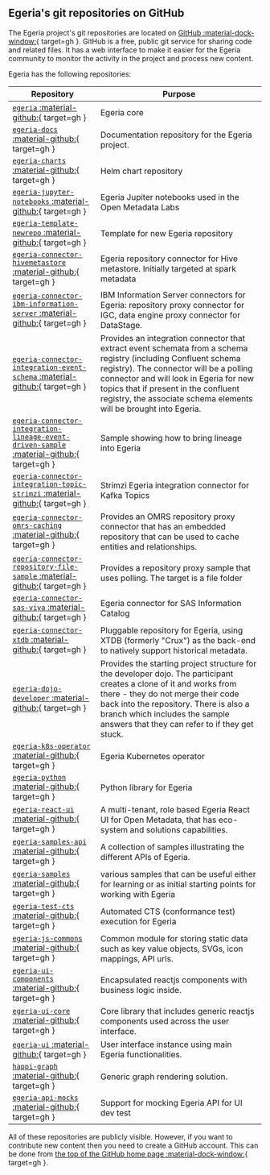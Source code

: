 <!-- SPDX-License-Identifier: CC-BY-4.0 -->
<!-- Copyright Contributors to the ODPi Egeria project 2020. -->

## Egeria's git repositories on GitHub

The Egeria project's git repositories are located on [GitHub :material-dock-window:](https://github.com/odpi){ target=gh }.
GitHub is a free, public git service for sharing code and related files.
It has a web interface to make it easier for the Egeria community to monitor
the activity in the project and process new content.

Egeria has the following repositories:

| Repository | Purpose |
| --- | --- |
| [`egeria` :material-github:](https://github.com/odpi/egeria){ target=gh } | Egeria core |
| [`egeria-docs` :material-github:](https://github.com/odpi/egeria-docs){ target=gh } | Documentation repository for the Egeria project. |
| [`egeria-charts` :material-github:](https://github.com/odpi/egeria-charts){ target=gh } | Helm chart repository |
| [`egeria-jupyter-notebooks` :material-github:](https://github.com/odpi/egeria-jupyter-notebooks){ target=gh } | Egeria Jupiter notebooks used in the Open Metadata Labs |
| [`egeria-template-newrepo` :material-github:](https://github.com/odpi/egeria-template-newrepo){ target=gh } | Template for new Egeria repository |
| [`egeria-connector-hivemetastore` :material-github:](https://github.com/odpi/egeria-connector-hivemetastore){ target=gh } | Egeria repository connector for Hive metastore. Initially targeted at spark metadata |
| [`egeria-connector-ibm-information-server` :material-github:](https://github.com/odpi/egeria-connector-ibm-information-server){ target=gh } | IBM Information Server connectors for Egeria: repository proxy connector for IGC, data engine proxy connector for DataStage. |
| [`egeria-connector-integration-event-schema` :material-github:](https://github.com/odpi/egeria-connector-integration-event-schema){ target=gh } | Provides an integration connector that extract event schemata from a schema registry (including Confluent schema registry). The connector will be a polling connector and will look in Egeria for new topics that if present in the confluent registry, the associate schema elements will be brought into Egeria. |
| [`egeria-connector-integration-lineage-event-driven-sample` :material-github:](https://github.com/odpi/egeria-connector-integration-lineage-event-driven-sample){ target=gh } | Sample showing how to bring lineage into Egeria |
| [`egeria-connector-integration-topic-strimzi` :material-github:](https://github.com/odpi/egeria-connector-integration-topic-strimzi){ target=gh } | Strimzi Egeria integration connector for Kafka Topics |
| [`egeria-connector-omrs-caching` :material-github:](https://github.com/odpi/egeria-connector-omrs-caching){ target=gh } | Provides an OMRS repository proxy connector that has an embedded repository that can be used to cache entities and relationships. |
| [`egeria-connector-repository-file-sample` :material-github:](https://github.com/odpi/egeria-connector-repository-file-sample){ target=gh } | Provides a repository proxy sample that uses polling. The target is a file folder |
| [`egeria-connector-sas-viya` :material-github:](https://github.com/odpi/egeria-connector-sas-viya){ target=gh } | Egeria connector for SAS Information Catalog |
| [`egeria-connector-xtdb` :material-github:](https://github.com/odpi/egeria-connector-xtdb){ target=gh } | Pluggable repository for Egeria, using XTDB (formerly "Crux") as the back-end to natively support historical metadata. |
| [`egeria-dojo-developer` :material-github:](https://github.com/odpi/egeria-dojo-developer){ target=gh } | Provides the starting project structure for the developer dojo. The participant creates a clone of it and works from there - they do not merge their code back into the repository. There is also a branch which includes the sample answers that they can refer to if they get stuck. |
| [`egeria-k8s-operator` :material-github:](https://github.com/odpi/egeria-k8s-operator){ target=gh } | Egeria Kubernetes operator |
| [`egeria-python` :material-github:](https://github.com/odpi/egeria-python){ target=gh } | Python library for Egeria |
| [`egeria-react-ui` :material-github:](https://github.com/odpi/egeria-react-ui){ target=gh } | A multi-tenant, role based Egeria React UI for Open Metadata, that has eco-system and solutions capabilities. |
| [`egeria-samples-api` :material-github:](https://github.com/odpi/egeria-samples-api){ target=gh } | A collection of samples illustrating the different APIs of Egeria. |
| [`egeria-samples` :material-github:](https://github.com/odpi/egeria-samples){ target=gh } |  various samples that can be useful either for learning or as initial starting points for working with Egeria |
| [`egeria-test-cts` :material-github:](https://github.com/odpi/egeria-test-cts){ target=gh } | Automated CTS (conformance test) execution for Egeria |
| [`egeria-js-commons` :material-github:](https://github.com/odpi/egeria-js-commons){ target=gh } | Common module for storing static data such as key value objects, SVGs, icon mappings, API urls. |
| [`egeria-ui-components` :material-github:](https://github.com/odpi/egeria-ui-components){ target=gh } | Encapsulated reactjs components with business logic inside. |
| [`egeria-ui-core` :material-github:](https://github.com/odpi/egeria-ui-core){ target=gh } | Core library that includes generic reactjs components used across the user interface. |
| [`egeria-ui` :material-github:](https://github.com/odpi/egeria-ui){ target=gh } | User interface instance using main Egeria functionalities. |
| [`happi-graph` :material-github:](https://github.com/odpi/happi-graph){ target=gh } | Generic graph rendering solution. |
| [`egeria-api-mocks` :material-github:](https://github.com/odpi/egeria-api-mocks){ target=gh } | Support for mocking Egeria API for UI dev test |

All of these repositories are publicly visible.  However, if you want to contribute new content then you need
to create a GitHub account.  This can be done from [the top of the GitHub home page :material-dock-window:](https://github.com){ target=gh }.

